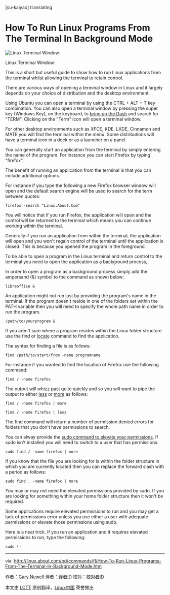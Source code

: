 [su-kaiyao] translating

How To Run Linux Programs From The Terminal In Background Mode
================================================================================
![Linux Terminal Window.](http://0.tqn.com/y/linux/1/W/r/G/1/terminal.JPG)

Linux Terminal Window.

This is a short but useful guide to show how to run Linux applications from the terminal whilst allowing the terminal to retain control. 

There are various ways of opening a terminal window in Linux and it largely depends on your choice of distribution and the desktop environment.

Using Ubuntu you can open a terminal by using the CTRL + ALT + T key combination. You can also open a terminal window by pressing the super key (Windows Key), on the keyboard, to [bring up the Dash][1] and search for "TERM". Clicking on the "Term" icon will open a terminal window.

For other desktop environments such as XFCE, KDE, LXDE, Cinnamon and MATE you will find the terminal within the menu. Some distributions will have a terminal icon in a dock or as a launcher on a panel.

You can generally start an application from the terminal by simply entering the name of the program. For instance you can start Firefox by typing "firefox".

The benefit of running an application from the terminal is that you can include additional options.

For instance if you type the following a new Firefox browser window will open and the default search engine will be used to search for the term between quotes:

    firefox -search "Linux.About.Com"

You will notice that if you run Firefox, the application will open and the control will be returned to the terminal which means you can continue working within the terminal.

Generally if you run an application from within the terminal, the application will open and you won't regain control of the terminal until the application is closed. This is because you opened the program in the foreground.

To be able to open a program in the Linux terminal and return control to the terminal you need to open the application as a background process,

In order to open a program as a background process simply add the ampersand (&) symbol to the command as shown below:

    libreoffice &

An application might not run just by providing the program's name in the terminal. If the program doesn't reside in one of the folders set within the PATH variable then you will need to specify the whole path name in order to run the program.

    /path/to/yourprogram &

If you aren't sure where a program resides within the Linux folder structure use the find or [locate][2] command to find the application.

The syntax for finding a file is as follows:

    find /path/to/start/from -name programname

For instance if you wanted to find the location of Firefox use the following command:

    find / -name firefox

The output will whizz past quite quickly and so you will want to pipe the output to either [less][3] or [more][4] as follows:

    find / -name firefox | more

    find / -name firefox | less

The find command will return a number of permission denied errors for folders that you don't have permissions to search.

You can alway provide the [sudo command to elevate your permissions][5]. If sudo isn't installed you will need to switch to a user that has permissions.

    sudo find / -name firefox | more

If you know that the file you are looking for is within the folder structure in which you are currently located then you can replace the forward slash with a period as follows:

    sudo find . -name firefox | more

You may or may not need the elevated permissions provided by sudo. If you are looking for something within your home folder structure then it won't be required.

Some applications require elevated permissions to run and you may get a lack of permissions error unless you use either a user with adequate permissions or elevate those permissions using sudo.

Here is a neat trick. If you run an application and it requires elevated permissions to run, type the following:

    sudo !!

--------------------------------------------------------------------------------

via: http://linux.about.com/od/commands/fl/How-To-Run-Linux-Programs-From-The-Terminal-In-Background-Mode.htm

作者：[Gary Newell][a]
译者：[译者ID](https://github.com/译者ID)
校对：[校对者ID](https://github.com/校对者ID)

本文由 [LCTT](https://github.com/LCTT/TranslateProject) 原创翻译，[Linux中国](http://linux.cn/) 荣誉推出

[a]:http://linux.about.com/bio/Gary-Newell-132058.htm
[1]:http://linux.about.com/od/howtos/fl/Learn-Ubuntu-The-Unity-Dash.htm
[2]:http://linux.about.com/od/commands/l/blcmdl1_locate.htm
[3]:http://linux.about.com/library/cmd/blcmdl1_less.htm
[4]:http://linux.about.com/library/cmd/blcmdl1_more.htm
[5]:http://linux.about.com/od/commands/l/blcmdl8_sudo.htm

